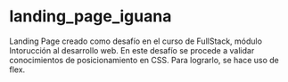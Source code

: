 # landing_page_iguana
Landing Page creado como desafío en el curso de FullStack, módulo Intorucción al desarrollo web. En este desafío se procede a validar conocimientos de posicionamiento en CSS. Para lograrlo, se hace uso de flex.
